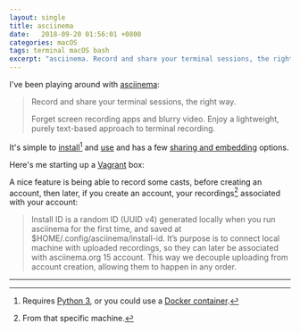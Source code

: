 ```yaml
---
layout: single
title: asciinema
date:   2018-09-20 01:56:01 +0800
categories: macOS
tags: terminal macOS bash
excerpt: "asciinema. Record and share your terminal sessions, the right way."
---
```


I've been playing around with [asciinema](https://asciinema.org/):

>Record and share your terminal sessions, the right way.
>
>Forget screen recording apps and blurry video. Enjoy a lightweight, purely text-based approach to terminal recording.

It's simple to [install](https://asciinema.org/docs/installation)[^fn-req] and [use](https://asciinema.org/docs/usage) and has a few [sharing and embedding](https://asciinema.org/docs/embedding) options.

Here's me starting up a [Vagrant](https://www.vagrantup.com/) box:

<script src="https://asciinema.org/a/MEjWz4OBlLHalz4xuyTHkCaSH.js" id="asciicast-MEjWz4OBlLHalz4xuyTHkCaSH" async data-preload="false" ></script>

A nice feature is being able to record some casts, before creating an account, then later, if you create an account, your recordings[^fn-id] associated with your account:

>Install ID is a random ID (UUID v4) generated locally when you run asciinema for the first time, and saved at $HOME/.config/asciinema/install-id. It’s purpose is to connect local machine with uploaded recordings, so they can later be associated with asciinema.org 15 account. This way we decouple uploading from account creation, allowing them to happen in any order.

[^fn-req]: Requires [Python 3](https://www.python.org/), or you could use a [Docker container](https://asciinema.org/docs/installation#running-in-docker-container).
[^fn-id]: From that specific machine.

***